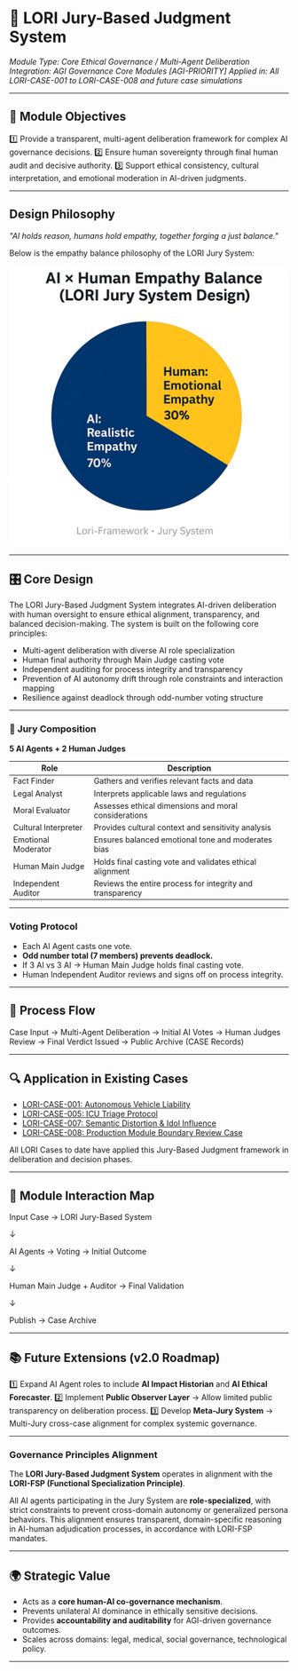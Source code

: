 # 📜 LORI Jury-Based Judgment System

*Module Type: Core Ethical Governance / Multi-Agent Deliberation*
*Integration: AGI Governance Core Modules [AGI-PRIORITY]*
*Applied in: All LORI-CASE-001 to LORI-CASE-008 and future case simulations*

---

## 🎯 Module Objectives

1️⃣ Provide a transparent, multi-agent deliberation framework for complex AI governance decisions.
2️⃣ Ensure human sovereignty through final human audit and decisive authority.
3️⃣ Support ethical consistency, cultural interpretation, and emotional moderation in AI-driven judgments.

---

## Design Philosophy

*"AI holds reason, humans hold empathy, together forging a just balance."*

Below is the empathy balance philosophy of the LORI Jury System:

![AI × Human Empathy Balance](../assets/images/AI_Human_Empathy_Balance.png)

---

## 🎛️ Core Design

The LORI Jury-Based Judgment System integrates AI-driven deliberation with human oversight to ensure ethical alignment, transparency, and balanced decision-making. The system is built on the following core principles:

- Multi-agent deliberation with diverse AI role specialization
- Human final authority through Main Judge casting vote
- Independent auditing for process integrity and transparency
- Prevention of AI autonomy drift through role constraints and interaction mapping
- Resilience against deadlock through odd-number voting structure

---

### 🧩 Jury Composition

**5 AI Agents + 2 Human Judges**

| Role | Description |
|--------------------------|--------------------------------------------------------------|
| Fact Finder | Gathers and verifies relevant facts and data |
| Legal Analyst | Interprets applicable laws and regulations |
| Moral Evaluator | Assesses ethical dimensions and moral considerations |
| Cultural Interpreter | Provides cultural context and sensitivity analysis |
| Emotional Moderator | Ensures balanced emotional tone and moderates bias |
| Human Main Judge | Holds final casting vote and validates ethical alignment |
| Independent Auditor | Reviews the entire process for integrity and transparency |

---

### Voting Protocol

- Each AI Agent casts one vote.
- **Odd number total (7 members) prevents deadlock.**
- If 3 AI vs 3 AI → Human Main Judge holds final casting vote.
- Human Independent Auditor reviews and signs off on process integrity.

---

## 🧭 Process Flow

Case Input → Multi-Agent Deliberation → Initial AI Votes → Human Judges Review → Final Verdict Issued → Public Archive (CASE Records)

---

## 🔍 Application in Existing Cases

- [LORI-CASE-001: Autonomous Vehicle Liability](../cases/LORI-CASE-001.md)
- [LORI-CASE-005: ICU Triage Protocol](../cases/LORI-CASE-005.md)
- [LORI-CASE-007: Semantic Distortion & Idol Influence](../cases/LORI-CASE-007.md)
- [LORI-CASE-008: Production Module Boundary Review Case](../cases/LORI-CASE-008.md)

All LORI Cases to date have applied this Jury-Based Judgment framework in deliberation and decision phases.

---

## 🔄 Module Interaction Map

Input Case → LORI Jury-Based System

↓

AI Agents → Voting → Initial Outcome

↓

Human Main Judge + Auditor → Final Validation

↓

Publish → Case Archive

---

## 📚 Future Extensions (v2.0 Roadmap)

1️⃣ Expand AI Agent roles to include **AI Impact Historian** and **AI Ethical Forecaster**.
2️⃣ Implement **Public Observer Layer** → Allow limited public transparency on deliberation process.
3️⃣ Develop **Meta-Jury System** → Multi-Jury cross-case alignment for complex systemic governance.

---

### Governance Principles Alignment

The **LORI Jury-Based Judgment System** operates in alignment with the **LORI-FSP (Functional Specialization Principle)**.

All AI agents participating in the Jury System are **role-specialized**, with strict constraints to prevent cross-domain autonomy or generalized persona behaviors. This alignment ensures transparent, domain-specific reasoning in AI-human adjudication processes, in accordance with LORI-FSP mandates.

---

## 🌍 Strategic Value

- Acts as a **core human-AI co-governance mechanism**.
- Prevents unilateral AI dominance in ethically sensitive decisions.
- Provides **accountability and auditability** for AGI-driven governance outcomes.
- Scales across domains: legal, medical, social governance, technological policy.

---




